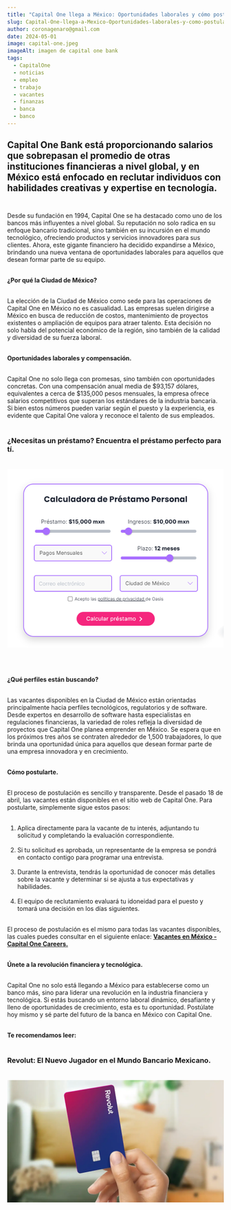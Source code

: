 ```yaml
---
title: "Capital One llega a México: Oportunidades laborales y cómo postularte."
slug: Capital-One-llega-a-Mexico-Oportunidades-laborales-y-como-postularte
author: coronagenaro@gmail.com
date: 2024-05-01
image: capital-one.jpeg
imageAlt: imagen de capital one bank
tags:
  - CapitalOne
  - noticias
  - empleo
  - trabajo
  - vacantes
  - finanzas
  - banca
  - banco
---
```

## **Capital One Bank** está proporcionando salarios que sobrepasan el promedio de otras instituciones financieras a nivel global, y en México está enfocado en reclutar individuos con habilidades creativas y expertise en tecnología.<br/><br/>

Desde su fundación en 1994, Capital One se ha destacado como uno de los bancos más influyentes a nivel global. Su reputación no solo radica en su enfoque bancario tradicional, sino también en su incursión en el mundo tecnológico, ofreciendo productos y servicios innovadores para sus clientes. Ahora, este gigante financiero ha decidido expandirse a México, brindando una nueva ventana de oportunidades laborales para aquellos que desean formar parte de su equipo.<br/><br/>

**¿Por qué la Ciudad de México?**<br/><br/>

La elección de la Ciudad de México como sede para las operaciones de Capital One en México no es casualidad. Las empresas suelen dirigirse a México en busca de reducción de costos, mantenimiento de proyectos existentes o ampliación de equipos para atraer talento. Esta decisión no solo habla del potencial económico de la región, sino también de la calidad y diversidad de su fuerza laboral.<br/><br/>

**Oportunidades laborales y compensación.**<br/><br/>

Capital One no solo llega con promesas, sino también con oportunidades concretas. Con una compensación anual media de $93,157 dólares, equivalentes a cerca de $135,000 pesos mensuales, la empresa ofrece salarios competitivos que superan los estándares de la industria bancaria. Si bien estos números pueden variar según el puesto y la experiencia, es evidente que Capital One valora y reconoce el talento de sus empleados.<br/><br/>

### **¿﻿Necesitas un préstamo? Encuentra el préstamo perfecto para tí.**<br/><br/>

[![imagen de calculadora comparador de préstamos](calculadora-oasis.png "calculadora comparador de préstamos Oasis Financiero")](https://oasisfinanciero.com/compara/prestamos-personales/)

<br/><br/>

**¿Qué perfiles están buscando?**<br/><br/>

Las vacantes disponibles en la Ciudad de México están orientadas principalmente hacia perfiles tecnológicos, regulatorios y de software. Desde expertos en desarrollo de software hasta especialistas en regulaciones financieras, la variedad de roles refleja la diversidad de proyectos que Capital One planea emprender en México. Se espera que en los próximos tres años se contraten alrededor de 1,500 trabajadores, lo que brinda una oportunidad única para aquellos que desean formar parte de una empresa innovadora y en crecimiento.<br/><br/>

**Cómo postularte.**<br/><br/>

El proceso de postulación es sencillo y transparente. Desde el pasado 18 de abril, las vacantes están disponibles en el sitio web de Capital One. Para postularte, simplemente sigue estos pasos:<br/><br/>

1. Aplica directamente para la vacante de tu interés, adjuntando tu solicitud y completando la evaluación correspondiente.<br/><br/>
2. Si tu solicitud es aprobada, un representante de la empresa se pondrá en contacto contigo para programar una entrevista.<br/><br/>
3. Durante la entrevista, tendrás la oportunidad de conocer más detalles sobre la vacante y determinar si se ajusta a tus expectativas y habilidades.<br/><br/>
4. El equipo de reclutamiento evaluará tu idoneidad para el puesto y tomará una decisión en los días siguientes.<br/><br/>

El proceso de postulación es el mismo para todas las vacantes disponibles, las cuales puedes consultar en el siguiente enlace: **[Vacantes en México - Capital One Careers.](https://www.capitalonecareers.com/search-jobs/Mexico)**<br/><br/>

**Únete a la revolución financiera y tecnológica.**<br/><br/>

Capital One no solo está llegando a México para establecerse como un banco más, sino para liderar una revolución en la industria financiera y tecnológica. Si estás buscando un entorno laboral dinámico, desafiante y lleno de oportunidades de crecimiento, esta es tu oportunidad. Postúlate hoy mismo y sé parte del futuro de la banca en México con Capital One.<br/><br/>

**Te recomendamos leer:<br/><br/>**

### **Revolut: El Nuevo Jugador en el Mundo Bancario Mexicano.**<br/><br/>

[![imagen de tarjeta Revolut](revolut.png "Revolut: El Nuevo Jugador en el Mundo Bancario Mexicano")](https://oasisfinanciero.com/blog/2024-04-28/revolut-el-nuevo-jugador-en-el-mundo-bancario-mexicano/)

<!--EndFragment-->

<br/><br/>